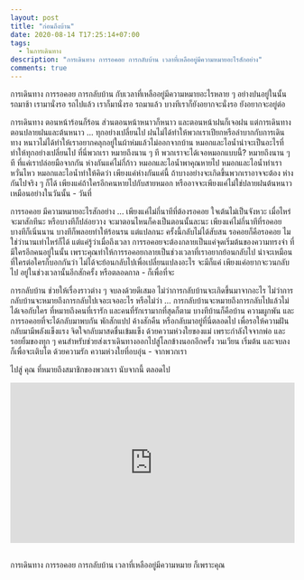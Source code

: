 ```yaml
---
layout: post
title: "ก่อนถึงบ้าน"
date: 2020-08-14 T17:25:14+07:00
tags:
  - ในการเดินทาง
description: "การเดินทาง การรอคอย การกลับบ้าน เวลาที่เหลืออยู่มีความหมายอะไรสักอย่าง"
comments: true
---
```

การเดินทาง การรอคอย การกลับบ้าน กับเวลาที่เหลืออยู่มีความหมายอะไรหลาย ๆ อย่างปนอยู่ในนั้น รถมาช้า เรามานั่งรอ รถไปแล้ว เราก็มานั่งรอ รถมาแล้ว บางทีเราก็ยังอยากจะนั่งรอ ยังอยากจะอยู่ต่อ

การเดินทาง ตอนหน้าร้อนก็ร้อน ส่วนตอนหน้าหนาวก็หนาว และตอนหน้าฝนก็เจอฝน แต่การเดินทางตอนปลายฝนและต้นหนาว ... ทุกอย่างเปลี่ยนไป ฝนไม่ได้ทำให้พวกเราเปียกหรือลำบากกับการเดินทาง หนาวไม่ได้ทำให้เราอยากคลุกอยู่ในผ้าห่มแล้วไม่ออกจากบ้าน หมอกและไอน้ำน่าจะเป็นอะไรที่ทำให้ทุกอย่างเปลี่ยนไป ที่นี่พวกเรา หมายถึงนาน ๆ ที พวกเราจะได้เจอหมอกแบบนี้? หมายถึงนาน ๆ ที ที่แค่เราปล่อยมือจากกัน ห่างกันแค่ไม่กี่ก้าว หมอกและไอน้ำพาคุณหายไป หมอกและไอน้ำทำเราหวั่นไหว หมอกและไอน้ำทำให้คิดว่า เพียงแค่ห่างกันแค่นี้ ถ้าบางอย่างจะเกิดขึ้นพวกเราอาจจะต้อง ห่างกันไปจริง ๆ ก็ได้ เพียงแค่ถ้าใครอีกคนหายไปกับสายหมอก หรืออาจจะเพียงแค่ไม่ใช่ปลายฝนต้นหนาวเหมือนอย่างในวันนั้น - วันที่

การรอคอย มีความหมายอะไรสักอย่าง ... เพียงแค่ไม่กี่นาทีที่ต้องรอคอย ใจเต้นไม่เป็นจังหวะ เมื่อไหร่จะมาสักทีนะ หรือบางทีก็ปล่อยวาง จะมาตอนไหนก็คงเป็นตอนนั้นละนะ เพียงแค่ไม่กี่นาทีที่รอคอย บางทีก็เนิ่นนาน บางทีก็พลอยทำให้ร้อนรน แต่แปลกนะ ครั้งนี้กลับไม่ได้สับสน รอคอยก็คือรอคอย ไมใช่ว่านานเท่าไหร่ก็ได้ แต่แค่รู้ว่าเมื่อถึงเวลา การรอคอยจะต้องกลายเป็นแค่จุดเริ่มต้นของความทรงจำ ที่มีใครอีกคนอยู่ในนั้น เพราะคุณทำให้การรอคอยกลายเป็นช่วงเวลาที่เราอยากย้อนกลับไป น่าจะเหมือนที่ใครต่อใครก็บอกกันว่า ไม่ได้จะย้อนกลับไปเพื่อเปลี่ยนแปลงอะไร จะมีก็แค่ เพียงแค่อยากจะวนกลับไป อยู่ในช่วงเวลานั้นอีกสักครั้ง หรือตลอดกาล - ก็เพื่อที่จะ

การกลับบ้าน ช่วยให้เรื่องราวต่าง ๆ จบลงด้วยดีเสมอ ไม่ว่าการกลับบ้านจะเกิดขึ้นมาจากอะไร ไม่ว่าการกลับบ้านจะหมายถึงการกลับไปเจอะเจออะไร หรือไม่ว่า ... การกลับบ้านจะหมายถึงการกลับไปแล้วไม่ได้เจอกับใคร ที่หมายถึงคนที่เรารัก และคนที่รักเรามากที่สุดก็ตาม บางทีบ้านก็คือบ้าน ความผูกพัน และการรอคอยที่จะได้กลับมาพบกัน พักสักแปป ค้างสักคืน หรือกลับมาอยู่ที่นี่ตลอดไป เพื่อรอให้ความฝันกลับมามีพลังแข็งแรง จิตใจกลับมาสดชื่นเข้มแข็ง ด้วยความห่วงใยของแม่ เพราะกำลังใจจากพ่อ และรอยยิ้มของทุก ๆ คนสำหรับช่วยส่งเราเดินทางออกไปสู่โลกข้างนอกอีกครั้ง วนเวียน เริ่มต้น และจบลง ก็เพื่อจะเติบโต ด้วยความรัก ความห่วงใยที่อบอุ่น - จากพวกเรา

ไปสู่ คุณ ที่หมายถึงสมาชิกของพวกเรา นับจากนี้ ตลอดไป

<div style="position:relative;width:100%;height:0;padding-bottom:56.25%;">
<iframe style="width:100%;height:100%;position:absolute;top:0;left:0;" src="https://www.youtube.com/embed/sG4MXjqx2pA" frameborder="0" allow="autoplay; encrypted-media" allowfullscreen>
</iframe>
</div>
<br />

การเดินทาง การรอคอย การกลับบ้าน เวลาที่เหลืออยู่มีความหมาย <i class="fa fa-heart" style="color:#C38FD6"></i> ก็เพราะคุณ

